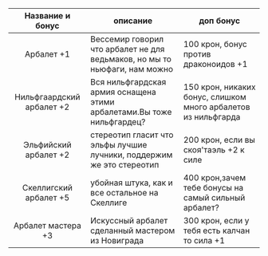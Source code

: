 |Название и бонус|описание|доп бонус|
|:---:|---|---|
|Арбалет +1|Вессемир говорил что арбалет не для ведьмаков, но мы то ньюфаги, нам можно|100 крон, бонус против драконоидов +1|
|Нильфгаардский арбалет +2|Вся нильфгардская армия оснащена этими арбалетами.Вы тоже нильфгардец?|150 крон, никаких бонус, слишком много арбалетов из нильфгарда|
|Эльфийский арбалет +2|стереотип гласит что эльфы лучшие лучники, поддержим же это стереотип|200 крон, если вы скоя'таэль +2 к силе|
|Скеллигский арбалет +5|убойная штука, как и все остальное на Скеллиге|400 крон,зачем тебе бонусы на самый сильный арбалет?|
|Арбалет мастера +3|Искуссный арбалет сделанный мастером из Новиграда|300 крон, если у тебя есть калчан то сила +1|